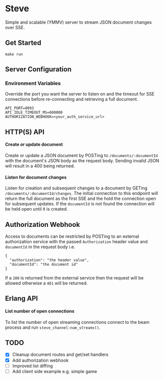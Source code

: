 # Steve
Simple and scalable (YMMV) server to stream JSON document changes over SSE.

## Get Started
```
make run
```
## Server Configuration

### Environment Variables
Override the port you want the server to listen on and the timeout for SSE connections before re-connecting and retrieving a full document.
```
API_PORT=8093
API_IDLE_TIMEOUT_MS=600000
AUTHORIZATION_WEBHOOK=<your_auth_service_url>
```
## HTTP(S) API

#### Create or update document
Create or update a JSON document by POSTing to `/documents/:documentId` with the document's JSON body as the request body. Sending invalid JSON will result in a 400 being returned.

#### Listen for document changes
Listen for creation and subsequent changes to a document by GETing `/documents/:documentId/changes`. The initial connection to this endpoint will return the full document as the first SSE and the hold the connection open for subsequent updates. If the `documentId` is not found the connection will be held open until it is created.

## Authorization Webhook
Access to documents can be restricted by POSTing to an external authorization service with the passed `Authorization` header value and `documentId` in the request body i.e.
```
{
  "authorization": "the header value",
  "documentId": "the document id"
}
```
 If a `200` is returned from the external service then the request will be allowed otherwise a `401` will be returned.

## Erlang API

#### List number of open connections
To list the number of open streaming connections connect to the beam process and run `steve_channel:num_streams()`.

## TODO
- [X] Cleanup document routes and get/set handlers
- [X] Add authorization webhook
- [ ] Improved list diffing
- [ ] Add client side example e.g. simple game
